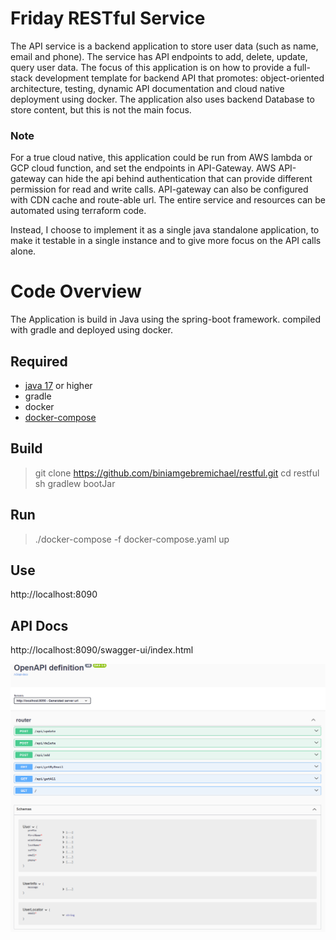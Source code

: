 # Friday RESTful Service

The API service is a backend application to store user data (such as name, email and phone). 
The service has API endpoints to add, delete, update, query user data. The focus of this application is on how
to provide a full-stack development template for backend API that promotes: object-oriented architecture, testing,
 dynamic API documentation and cloud native deployment using docker.
The application also uses backend Database to store content, but this is not the main focus.

### Note
For a true cloud native, this application could be run from AWS lambda or GCP cloud function, and set the endpoints in API-Gateway. 
AWS API-gateway can hide the api behind authentication that can provide different permission for read and write calls. API-gateway can
also be configured with CDN cache and route-able url. The entire service and resources can be automated using terraform code. 

Instead, I choose to implement it as a single java standalone application, 
to make it testable in a single instance and to give more focus on the API calls alone.



# Code Overview
The Application is build in Java using the spring-boot framework. compiled with gradle and deployed using docker.

## Required
- [java 17](https://www.oracle.com/java/technologies/javase/jdk17-archive-downloads.html) or higher 
- gradle
- docker
- [docker-compose](https://github.com/docker/compose/releases/download/v2.29.2/docker-compose-linux-x86_64 )  

## Build
> git clone https://github.com/biniamgebremichael/restful.git
> cd restful
> sh gradlew bootJar

## Run
>  ./docker-compose  -f docker-compose.yaml  up

## Use

http://localhost:8090

## API Docs
http://localhost:8090/swagger-ui/index.html

![API Docs screenshot](README.png)